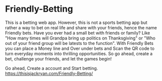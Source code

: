 # Friendly-Betting
This is a betting web app. However, this is not a sports betting app but rather a way to bet on real life and share with your friends, hence the name Friendly bets. Have you ever had a small bet with friends or family? Like "How many times will Grandpa bring up politics on Thanksgiving" or "Who out of your friend group will be latests to the function". With Friendly Bets you can place a Money line and Over under bets and Scan the QR code to turn everyday moments into thrilling opportunities. So go ahead, create a bet, challenge your friends, and let the games begin!

Go ahead, Create a account and Start betting.  
https://thisisjackryan.com/Friendly-Betting/ 
